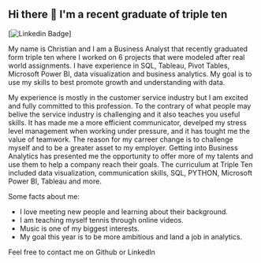 ## Hi there 👋 I'm a recent graduate of triple ten
[![Linkedin Badge](https://www.linkedin.com/in/christian-hernandez-9658b9345/)]<p align='left'>

My name is Christian and I am a Business Analyst that recently graduated form triple ten where I worked on 6 projects that were modeled after real world assignments. I have experience in SQL, Tableau, Pivot Tables, Microsoft Power BI, data visualization and business analytics. My goal is to use my skills to best promote growth and understanding with data.

My experience is mostly in the customer service industry but I am excited and fully committed to this profession. To the contrary of what people may belive the service industry is challenging and it also teaches you useful skills. It has made me a more efficient communicator, develped my stress level management when working under pressure, and it has tought me the value of teamwork. The reason for my carreer change is to challenge myself and to be a greater asset to my employer. Getting into Business Analytics has presented me the opportunity to offer more of my talents and use them to help a company reach their goals. The curriculum at Triple Ten included data visualization, communication skills, SQL, PYTHON, Microsoft Power BI, Tableau and more. 

Some facts about me:
- I love meeting new people and learning about their background.
- I am teaching myself tennis through online videos.
- Music is one of my biggest interests.
- My goal this year is to be more ambitious and land a job in analytics.

Feel free to contact me on Github or LinkedIn
